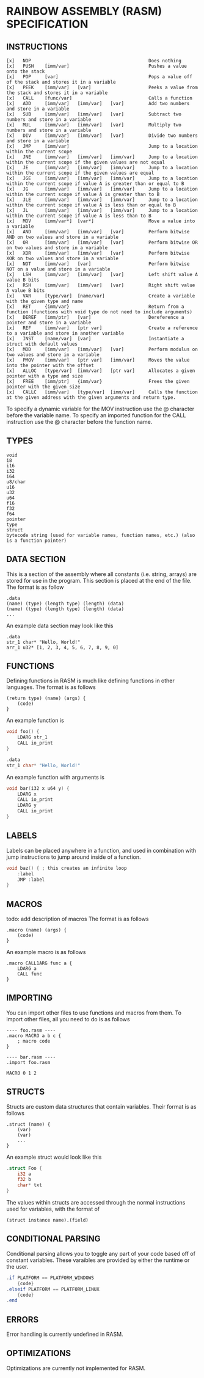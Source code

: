 # RAINBOW ASSEMBLY (RASM) SPECIFICATION

## INSTRUCTIONS

```
[x]   NOP                                           Does nothing
[x]   PUSH    [imm/var]                             Pushes a value onto the stack
[x]   POP     [var]                                 Pops a value off of the stack and stores it in a variable
[x]   PEEK    [imm/var]   [var]                     Peeks a value from the stack and stores it in a variable
[x]   CALL    [func/var]                            Calls a function
[x]   ADD     [imm/var]   [imm/var]   [var]         Add two numbers and store in a variable
[x]   SUB     [imm/var]   [imm/var]   [var]         Subtract two numbers and store in a variable
[x]   MUL     [imm/var]   [imm/var]   [var]         Multiply two numbers and store in a variable
[x]   DIV     [imm/var]   [imm/var]   [var]         Divide two numbers and store in a variable
[x]   JMP     [imm/var]                             Jump to a location within the current scope
[x]   JNE     [imm/var]   [imm/var]   [imm/var]     Jump to a location within the current scope if the given values are not equal
[x]   JE      [imm/var]   [imm/var]   [imm/var]     Jump to a location within the current scope if the given values are equal
[x]   JGE     [imm/var]   [imm/var]   [imm/var]     Jump to a location within the current scope if value A is greater than or equal to B
[x]   JG      [imm/var]   [imm/var]   [imm/var]     Jump to a location within the current scope if value A is greater than to B
[x]   JLE     [imm/var]   [imm/var]   [imm/var]     Jump to a location within the current scope if value A is less than or equal to B
[x]   JL      [imm/var]   [imm/var]   [imm/var]     Jump to a location within the current scope if value A is less than to B
[x]   MOV     [imm/var*]  [var*]                    Move a value into a variable
[x]   AND     [imm/var]   [imm/var]   [var]         Perform bitwise AND on two values and store in a variable
[x]   OR      [imm/var]   [imm/var]   [var]         Perform bitwise OR on two values and store in a variable
[x]   XOR     [imm/var]   [imm/var]   [var]         Perform bitwise XOR on two values and store in a variable
[x]   NOT     [imm/var]   [var]                     Perform bitwise NOT on a value and store in a variable
[x]   LSH     [imm/var]   [imm/var]   [var]         Left shift value A value B bits
[x]   RSH     [imm/var]   [imm/var]   [var]         Right shift value A value B bits
[x]   VAR     [type/var]  [name/var]                Create a variable with the given type and name
[x]   RET     {imm/var}                             Return from a function (functions with void type do not need to include arguments)
[x]   DEREF   [imm/ptr]   [var]                     Dereference a pointer and store in a variable
[x]   REF     [imm/var]   [ptr var]                 Create a reference to a variable and store in another variable
[x]   INST    [name/var]  [var]                     Instantiate a struct with default values
[x]   MOD     [imm/var]   [imm/var]   [var]         Perform modulus on two values and store in a variable
[x]   PMOV    [imm/var]   [ptr var]   [imm/var]     Moves the value into the pointer with the offset
[x]   ALLOC   [type/var]  [imm/var]   [ptr var]     Allocates a given pointer with a type and size
[x]   FREE    [imm/ptr]   {imm/var}                 Frees the given pointer with the given size
[x]   CALLC   [imm/var]   [type/var]  [imm/var]     Calls the function at the given address with the given arguments and return type.
```

To specify a dynamic variable for the MOV instruction use the @ character before the variable name.
To specify an imported function for the CALL instruction use the @ character before the function name.

## TYPES

```
void
i8
i16
i32
i64
u8/char
u16
u32
u64
f16
f32
f64
pointer
type
struct
bytecode string (used for variable names, function names, etc.) (also is a function pointer)
```

## DATA SECTION
This is a section of the assembly where all constants (i.e. string, arrays) are stored for use in the program.
This section is placed at the end of the file.
The format is as follow
```
.data
(name) (type) (length type) (length) (data)
(name) (type) (length type) (length) (data)
...
```
An example data section may look like this
```
.data
str_1 char* "Hello, World!"
arr_1 u32* [1, 2, 3, 4, 5, 6, 7, 8, 9, 0]
```

## FUNCTIONS
Defining functions in RASM is much like defining functions in other languages.
The format is as follows
```
(return type) (name) (args) {
    (code)
}
```
An example function is
```c
void foo() {
    LDARG str_1
    CALL io_print
}

.data
str_1 char* "Hello, World!"
```
An example function with arguments is
```c
void bar(i32 x u64 y) {
    LDARG x
    CALL io_print
    LDARG y
    CALL io_print
}
```

## LABELS
Labels can be placed anywhere in a function, and used in combination with jump instructions to jump around inside of a function.
```c
void baz() { ; this creates an infinite loop
    :label
    JMP :label
}
```

## MACROS
todo: add description of macros
The format is as follows
```
.macro (name) (args) {
    (code)
}
```
An example macro is as follows
```
.macro CALL1ARG func a {
    LDARG a
    CALL func
}
```

## IMPORTING
You can import other files to use functions and macros from them.
To import other files, all you need to do is as follows
```
---- foo.rasm ----
.macro MACRO a b c {
    ; macro code
}

---- bar.rasm ----
.import foo.rasm

MACRO 0 1 2
```

## STRUCTS
Structs are custom data structures that contain variables.
Their format is as follows
```
.struct (name) {
    (var)
    (var)
    ...
}
```
An example struct would look like this
```rust
.struct Foo {
    i32 a
    f32 b
    char* txt
}
```
The values within structs are accessed through the normal instructions used for variables, with the format of
```
(struct instance name).(field)
```

## CONDITIONAL PARSING
Conditional parsing allows you to toggle any part of your code based off of constant variables. These varaibles are provided by either the runtime or the user.
```c#
.if PLATFORM == PLATFORM_WINDOWS
    {code}
.elseif PLATFORM == PLATFORM_LINUX
    {code}
.end
```

## ERRORS
Error handling is currently undefined in RASM.

## OPTIMIZATIONS
Optimizations are currently not implemented for RASM.